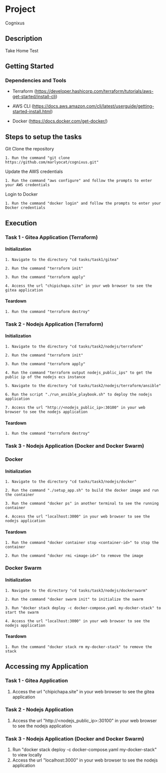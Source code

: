 # Project

Cognixus

## Description

Take Home Test

## Getting Started

### Dependencies and Tools

* Terraform (https://developer.hashicorp.com/terraform/tutorials/aws-get-started/install-cli)

* AWS CLI (https://docs.aws.amazon.com/cli/latest/userguide/getting-started-install.html)

* Docker (https://docs.docker.com/get-docker/)

## Steps to setup the tasks

Git Clone the repository

    1. Run the command "git clone https://github.com/marlyocat/cognixus.git"

Update the AWS credentials

    1. Run the command "aws configure" and follow the prompts to enter your AWS credentials

Login to Docker

    1. Run the command "docker login" and follow the prompts to enter your Docker credentials

## Execution

### Task 1 - Gitea Application (Terraform)

#### Initialization

    1. Navigate to the directory "cd tasks/task1/gitea"

    2. Run the command "terraform init"

    3. Run the command "terraform apply"

    4. Access the url "chipichapa.site" in your web browser to see the gitea application

#### Teardown

    1. Run the command "terraform destroy"

### Task 2 - Nodejs Application (Terraform)

#### Initialization
    1. Navigate to the directory "cd tasks/task2/nodejs/terraform"

    2. Run the command "terraform init"

    3. Run the command "terraform apply"

    4. Run the command "terraform output nodejs_public_ips" to get the public ip of the nodejs ecs instance

    5. Navigate to the directory "cd tasks/task2/nodejs/terraform/ansible"

    6. Run the script "./run_ansible_playbook.sh" to deploy the nodejs application

    7. Access the url "http://<nodejs_public_ip>:30100" in your web browser to see the nodejs application

#### Teardown

    1. Run the command "terraform destroy"

### Task 3 - Nodejs Application (Docker and Docker Swarm)

### Docker

#### Initialization
    1. Navigate to the directory "cd tasks/task3/nodejs/docker"

    2. Run the command "./setup_app.sh" to build the docker image and run the container

    3. Run the command "docker ps" in another terminal to see the running container

    4. Access the url "localhost:3000" in your web browser to see the nodejs application

#### Teardown

    1. Run the command "docker container stop <container-id>" to stop the container

    2. Run the command "docker rmi <image-id>" to remove the image

### Docker Swarm

#### Initialization
    1. Navigate to the directory "cd tasks/task3/nodejs/dockerswarm"

    2. Run the command "docker swarm init" to initialize the swarm

    3. Run "docker stack deploy -c docker-compose.yaml my-docker-stack" to start the swarm

    4. Access the url "localhost:3000" in your web browser to see the nodejs application

#### Teardown

    1. Run the command "docker stack rm my-docker-stack" to remove the stack

## Accessing my Application

### Task 1 - Gitea Application

1. Access the url "chipichapa.site" in your web browser to see the gitea application

### Task 2 - Nodejs Application

1. Access the url "http://<nodejs_public_ip>:30100" in your web browser to see the nodejs application

### Task 3 - Nodejs Application (Docker and Docker Swarm)

1. Run "docker stack deploy -c docker-compose.yaml my-docker-stack" to view locally
2. Access the url "localhost:3000" in your web browser to see the nodejs application